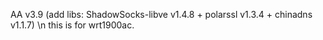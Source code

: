 AA v3.9 (add libs: ShadowSocks-libve v1.4.8 + polarssl v1.3.4 + chinadns v1.1.7)
\n 
this is for wrt1900ac.
